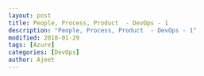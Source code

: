 ```yaml
---
layout: post
title: People, Process, Product  - DevOps - 1
description: "People, Process, Product  - DevOps - 1"
modified: 2018-01-29
tags: [Azure]
categories: [DevOps]
author: Ajeet
---
```

